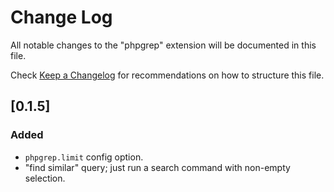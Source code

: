 # Change Log

All notable changes to the "phpgrep" extension will be documented in this file.

Check [Keep a Changelog](http://keepachangelog.com/) for recommendations on how to structure this file.

## [0.1.5]
### Added
- `phpgrep.limit` config option.
- "find similar" query; just run a search command with non-empty selection.
